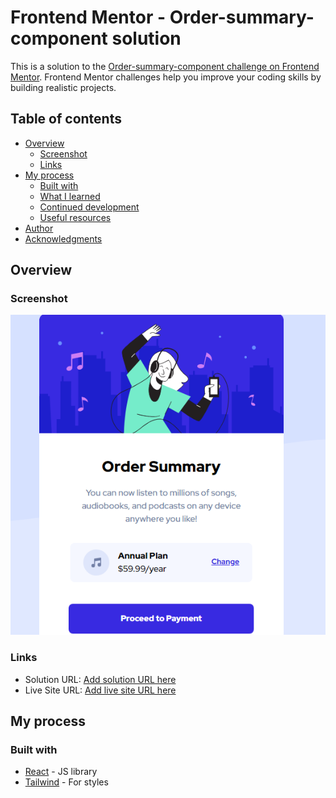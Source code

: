 # Frontend Mentor - Order-summary-component solution

This is a solution to the [Order-summary-component challenge on Frontend Mentor](https://www.frontendmentor.io/challenges/order-summary-component-QlPmajDUj). Frontend Mentor challenges help you improve your coding skills by building realistic projects.

## Table of contents

- [Overview](#overview)
  - [Screenshot](#screenshot)
  - [Links](#links)
- [My process](#my-process)
  - [Built with](#built-with)
  - [What I learned](#what-i-learned)
  - [Continued development](#continued-development)
  - [Useful resources](#useful-resources)
- [Author](#author)
- [Acknowledgments](#acknowledgments)

## Overview

### Screenshot

![](./screenshot.PNG)

### Links

- Solution URL: [Add solution URL here](https://github.com/mehdias63/Order-Summary-Component)
- Live Site URL: [Add live site URL here](https://order-summary-component-khaki-sigma.vercel.app)

## My process

### Built with

- [React](https://reactjs.org/) - JS library
- [Tailwind](https://tailwindcss.com/) - For styles
